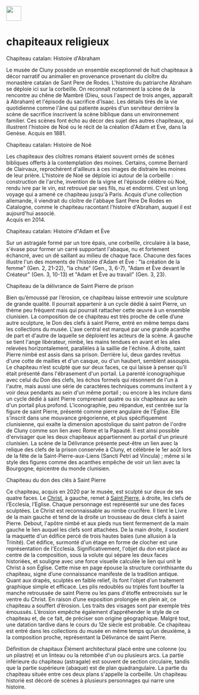<a href="https://juncture-digital.org"><img src="https://raw.githubusercontent.com/digitalArtHistory/recits-numeriques/main/images/btn_juncture.svg" style="height:40px"></a>

<param ve-config 
       title="depart" 
       banner="/images/ViennaDioscoridesFolio483vBirds.jpg" 
       layout="vertical">
 
# chapiteaux religieux


Chapiteau catalan: Histoire d'Abraham

Le musée de Cluny possède un ensemble exceptionnel de huit chapiteaux à décor narratif ou animalier en provenance provenant du cloître du monastère catalan de Sant Pere de Rodes. L'histoire du patriarche Abraham se déploie ici sur la corbeille. On reconnaît notamment la scène de la rencontre au chêne de Mambré (Dieu, sous l'aspect de trois anges, apparaît à Abraham) et l'épisode du sacrifice d'Isaac.
Les détails tirés de la vie quotidienne comme l'âne qui patiente auprès d'un serviteur derrière la scène de sacrifice inscrivent la scène biblique dans un environnement familier. Ces scènes font écho au décor des sujet des autres chapiteaux, qui illustrent l'histoire de Noé ou le récit de la création d'Adam et Eve, dans la Genèse.
Acquis en 1881.
<param ve-graphic 
       url="https://www.musee-moyenage.fr/cache/media/oeuvres/chapiteau-catalan-histoire-dabraham/chapiteau-catalan-abraham-1/s,900-516c83.jpg" 
       title="Histoire d'Abraham" />

Chapiteau catalan: Histoire de Noé

Les chapiteaux des cloîtres romans étaient souvent ornés de scènes bibliques offerts à la contemplation des moines. Certains, comme Bernard de Clairvaux, reprochèrent d'ailleurs à ces images de distraire les moines de leur prière.
L'histoire de Noé se déploie ici autour de la corbeille : construction de l'arche, invention de la vigne et l'épisode célèbre où Noé, rendu ivre par le vin, est retrouvé par ses fils, nu et endormi. C'est un long voyage qui a amené ce chapiteau jusqu'à Paris. Acquis d'une collection allemande, il viendrait du cloître de l'abbaye Sant Pere De Rodes en Catalogne, comme le chapiteau racontant l'histoire d'Abraham, auquel il est aujourd'hui associé.  
Acquis en 2014.
<param ve-graphic 
       url="https://www.musee-moyenage.fr/cache/media/oeuvres/chapiteau-catalan-histoire-dabraham/chapiteau-catalan-cl-23900-1/s,900-2dc782.jpg" 
       title="Histoire de Noé" />

Chapiteau catalan: Histoire d"Adam et Ève

Sur un astragale formé par un tore épais, une corbeille, circulaire à la base, s'évase pour former un carré supportant l'abaque, nu et fortement échancré, avec un dé saillant au milieu de chaque face. Chacune des faces illustre l'un des moments de l'histoire d'Adam et Ève : "la création de la femme" (Gen. 2, 21-22), "la chute" (Gen., 3, 6-7), "Adam et Ève devant le Créateur" (Gen. 3, 10-13) et "Adam et Ève au travail" (Gen. 3, 23).
<param ve-graphic 
       url="https://www.musee-moyenage.fr/cache/media/oeuvres/cl_10754_chapiteau_2/s,900-a56dc4.jpg" 
       title="Histoire d'Adam et Ève" />
<param ve-video id="PI0meIFA69M" title="Chapelle Sixtine : Plafond - Michel-Ange 1 de 2 | Visite virtuelle 3D & documentaire" start="0" /> 


Chapiteau de la délivrance de Saint Pierre de prison

Bien qu’émoussé par l’érosion, ce chapiteau laisse entrevoir une sculpture de grande qualité. Il pourrait appartenir à un cycle dédié à saint Pierre, un thème peu fréquent mais qui pourrait rattacher cette œuvre à un ensemble clunisien.
La composition de ce chapiteau est très proche de celle d’une autre sculpture, le Don des clefs à saint Pierre, entré en même temps dans les collections du musée.
L'axe central est marqué par une grande acanthe de part et d'autre de laquelle se déploient les acteurs de la scène. À gauche se tient l'ange libérateur, nimbé, les mains tendues en avant et les ailes relevées horizontalement, parallèles à la saillie de l'échine. À droite, saint Pierre nimbé est assis dans sa prison. Derrière lui, deux gardes revêtus d'une cotte de mailles et d'un casque, ou d'un haubert, semblent assoupis.
Le chapiteau n’est sculpté que sur deux faces, ce qui laisse à penser qu’il était présenté dans l'ébrasement d'un portail. La parenté iconographique avec celui du Don des clefs, les échos formels qui résonnent de l'un à l'autre, mais aussi une série de caractères techniques communs invitent à y voir deux pendants au sein d'un même portail ; ou encore à les inclure dans un cycle dédié à saint Pierre comprenant quatre ou six chapiteaux au sein d'un portail plus profond.
L’iconographie, peu répandue, est centrée sur la figure de saint Pierre, présenté comme pierre angulaire de l'Église. Elle s'inscrit dans une mouvance grégorienne, et plus spécifiquement clunisienne, qui exalte la dimension apostolique du saint patron de l'ordre de Cluny comme son lien avec Rome et la Papauté. Il est ainsi possible d'envisager que les deux chapiteaux appartiennent au portail d'un prieuré clunisien.
La scène de la Délivrance présente peut-être un lien avec la relique des clefs de la prison conservée à Cluny, et célébrée le 1er août lors de la fête de la Saint-Pierre-aux-Liens (Sancti Petri ad Vincula) ; même si le style des figures comme des acanthes empêche de voir un lien avec la Bourgogne, épicentre du monde clunisien.
<param ve-graphic 
       url="https://www.musee-moyenage.fr/cache/media/oeuvres/cl-23939-1/s,900-3e34b0.jpg" 
       title="Chapiteau de la délivrance de Saint Pierre de prison" />


Chapiteau du don des clés à Saint Pierre

Ce chapiteau, acquis en 2020 par le musée, est sculpté sur deux de ses quatre faces. Le [Christ](https://fr.wikipedia.org/wiki/J%C3%A9sus-Christ), à gauche, remet à [Saint Pierre](https://fr.wikipedia.org/wiki/Pierre_(ap%C3%B4tre)), à droite, les clefs de l’Ecclesia, l’Eglise.
Chaque personnage est représenté sur une des faces sculptées. Le Christ est reconnaissable au nimbe crucifère. Il tient le Livre de la main gauche et tend de la droite un trousseau de deux clefs à saint Pierre. Debout, l'apôtre nimbé et aux pieds nus tient fermement de la main gauche le lien auquel les clefs sont attachées. De la main droite, il soutient la maquette d'un édifice percé de trois hautes baies (une allusion à la Trinité). Cet édifice, surmonté d'un étage en forme de clocher est une représentation de l'Ecclesia.
Significativement, l'objet du don est placé au centre de la composition, sous la volute qui sépare les deux faces historiées, et souligne avec une force visuelle calculée le lien qui unit le Christ à son Église.
Cette mise en page épouse la structure corinthisante du chapiteau, signe d’une connaissance manifeste de la tradition antique.
Quant aux drapés, sculptés en faible relief, ils font l'objet d'un traitement graphique simple et efficace. Les plis redoublés ou triplés font bouffer la manche retroussée de saint Pierre ou les pans d'étoffe entrecroisés sur le ventre du Christ.
En raison d’une exposition prolongée en plein air, ce chapiteau a souffert d’érosion. Les traits des visages sont par exemple très émoussés. L’érosion empêche également d’appréhender le style de ce chapiteau et, de ce fait, de préciser son origine géographique.
Malgré tout, une datation tardive dans le cours du 12e siècle est probable.
Ce chapiteau est entré dans les collections du musée en même temps qu’un deuxième, à la composition proche, représentant la Délivrance de saint Pierre.
<param ve-graphic 
       url="https://www.musee-moyenage.fr/cache/media/oeuvres/cl-23938/s,315-2259f4.jpg" 
       title="Chapiteau du don des clés à Saint Pierre" />



Définition de chapitaux
Élément architectural placé entre une colonne (ou un pilastre) et un linteau ou la retombée d'un ou plusieurs arcs. La partie inférieure du chapiteau (astragale) est souvent de section circulaire, tandis que la partie supérieure (abaque) est de plan quadrangulaire. La partie du chapiteau située entre ces deux plans s'appelle la corbeille.
Un chapiteau historié est décoré de scènes à plusieurs personnages qui narre une histoire.



















